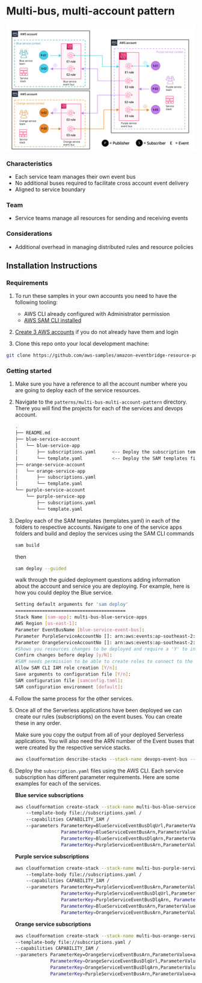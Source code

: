 # Multi-bus, multi-account pattern

![Multi-bus, multi-account pattern](../../docs/images/multi-bus-multi-account.png "Multi-bus, multi-account pattern")

### Characteristics

- Each service team manages their own event bus
- No additional buses required to facilitate cross account event delivery
- Aligned to service boundary

### Team

- Service teams manage all resources for sending and receiving events

### Considerations

- Additional overhead in managing distributed rules and resource policies

## Installation Instructions

### Requirements

1. To run these samples in your own accounts you need to have the following tooling:

    - AWS CLI already configured with Administrator permission
    - [AWS SAM CLI installed](https://docs.aws.amazon.com/serverless-application-model/latest/developerguide/serverless-sam-cli-install.html)

2. [Create 3 AWS accounts](https://portal.aws.amazon.com/gp/aws/developer/registration/index.html) if you do not already have them and login

3. Clone this repo onto your local development machine:

``` bash
git clone https://github.com/aws-samples/amazon-eventbridge-resource-policy-samples
```

### Getting started

1. Make sure you have a reference to all the account number where you are going to deploy each of the service resources.
1. Navigate to the `patterns/multi-bus-multi-account-pattern` directory. There you will find the projects for each of the services and devops account.

    ``` bash
    .
    ├── README.md
    ├── blue-service-account
    │   └── blue-service-app
    │       ├── subscriptions.yaml      <-- Deploy the subscription templates after all the SAM templates
    │       └── template.yaml           <-- Deploy the SAM templates first
    ├── orange-service-account
    │   └── orange-service-app
    │       ├── subscriptions.yaml
    │       └── template.yaml
    └── purple-service-account
        └── purple-service-app
            ├── subscriptions.yaml
            └── template.yaml
    ```

1. Deploy each of the SAM templates (templates.yaml) in each of the folders to respective accounts. Navigate to one of the service apps folders and build and deploy the services using the SAM CLI commands

    ``` bash
    sam build
    ```

    then

    ``` bash
    sam deploy --guided
    ```

    walk through the guided deployment questions adding information about the account and service you are deploying. For example, here is how you could deploy the Blue service.

    ``` bash
    Setting default arguments for 'sam deploy'
    =========================================
    Stack Name [sam-app]: multi-bus-blue-service-apps
    AWS Region [us-east-1]:
    Parameter EventBusName [blue-service-event-bus]:
    Parameter PurpleServiceAccountNo []: arn:aws:events:ap-southeast-2:222222222222:event-bus/purple-service-event-bus-multi-bus
    Parameter OrangeServiceAccountNo []: arn:aws:events:ap-southeast-2:333333333333:event-bus/orange-service-event-bus-multi-bus
    #Shows you resources changes to be deployed and require a 'Y' to initiate deploy
    Confirm changes before deploy [y/N]:
    #SAM needs permission to be able to create roles to connect to the resources in your template
    Allow SAM CLI IAM role creation [Y/n]:
    Save arguments to configuration file [Y/n]:
    SAM configuration file [samconfig.toml]:
    SAM configuration environment [default]:
    ```

1. Follow the same process for the other services.

1. Once all of the Serverless applications have been deployed we can create our rules (subscriptions) on the event buses. You can create these in any order.

    Make sure you copy the output from all of your deployed Serverless applications. You will also need the ARN number of the Event buses that were created by the respective service stacks.

    ``` bash
    aws cloudformation describe-stacks --stack-name devops-event-bus --query 'Stacks[0]'.Outputs
    ```

1. Deploy the `subscription.yaml` files using the AWS CLI. Each service subscription has different parameter requirements. Here are some examples for each of the services.

    **Blue service subscriptions**

    ``` bash
    aws cloudformation create-stack --stack-name multi-bus-blue-service-apps-subscriptions /
        --template-body file://subscriptions.yaml /
        --capabilities CAPABILITY_IAM /
        --parameters ParameterKey=BlueServiceEventBusDlqUrl,ParameterValue=https://sqs.ap-southeast-2.amazonaws.com/111111111111/multi-bus-blue-service-apps-BlueServiceEventBusDlq-19RTU1Y6Y6QN3 
                     ParameterKey=BlueServiceEventBusArn,ParameterValue=arn:aws:events:ap-southeast-2:111111111111:event-bus/blue-service-event-bus-multi-bus 
                     ParameterKey=BlueServiceEventBusDlqArn,ParameterValue=arn:aws:sqs:ap-southeast-2:111111111111:multi-bus-blue-service-apps-BlueServiceEventBusDlq-19RTU1Y6Y6QN3 
                     ParameterKey=PurpleServiceEventBusArn,ParameterValue=arn:aws:events:ap-southeast-2:222222222222:event-bus/purple-service-event-bus-multi-bus
    ```

   **Purple service subscriptions**

    ``` bash
    aws cloudformation create-stack --stack-name multi-bus-purple-service-apps-subscriptions /
        --template-body file://subscriptions.yaml /
        --capabilities CAPABILITY_IAM /
        --parameters ParameterKey=PurpleServiceEventBusArn,ParameterValue=arn:aws:events:ap-southeast-2:222222222222:event-bus/purple-service-event-bus-multi-bus      
                     ParameterKey=PurpleServiceEventBusDlqUrl,ParameterValue=https://sqs.ap-southeast-2.amazonaws.com/222222222222/multi-bus-purple-service-apps-PurpleServiceEventBusDlq-1BGYAG8PC3V4Q 
                     ParameterKey=PurpleServiceEventBusDlqArn, ParameterValue=arn:aws:sqs:ap-southeast-2:222222222222:multi-bus-purple-service-apps-PurpleServiceEventBusDlq-1BGYAG8PC3V4Q 
                     ParameterKey=BlueServiceEventBusArn,ParameterValue=arn:aws:events:ap-southeast-2:111111111111:event-bus/blue-service-event-bus-multi-bus 
                     ParameterKey=OrangeServiceEventBusArn,ParameterValue=arn:aws:events:ap-southeast-2:333333333333:event-bus/orange-service-event-bus-multi-bus
    ```

    **Orange service subscriptions**

    ``` bash
    aws cloudformation create-stack --stack-name multi-bus-orange-service-apps-subscriptions /
    --template-body file://subscriptions.yaml /
    --capabilities CAPABILITY_IAM /
    --parameters ParameterKey=OrangeServiceEventBusArn,ParameterValue=arn:aws:events:ap-southeast-2:333333333333:event-bus/orange-service-event-bus-multi-bus 
                 ParameterKey=OrangeServiceEventBusDlqUrl,ParameterValue=https://sqs.ap-southeast-2.amazonaws.com/333333333333/multi-bus-orange-service-apps-OrangeServiceEventBusDlq-EGKF5KW7ZDI8 
                 ParameterKey=OrangeServiceEventBusDlqArn,ParameterValue=arn:aws:sqs:ap-southeast-2:333333333333:multi-bus-orange-service-apps-OrangeServiceEventBusDlq-EGKF5KW7ZDI8 
                 ParameterKey=PurpleServiceEventBusArn,ParameterValue=arn:aws:events:ap-southeast-2:222222222222:event-bus/purple-service-event-bus-multi-bus
    ```


